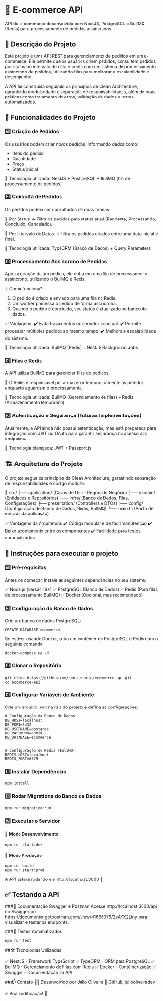 # 🛒 E-commerce API
API de e-commerce desenvolvida com NestJS, PostgreSQL e BullMQ (Redis) para processamento de pedidos assíncronos.

## 📌 Descrição do Projeto
Este projeto é uma API REST para gerenciamento de pedidos em um e-commerce. Ele permite que os usuários criem pedidos, consultem pedidos por status ou intervalo de data e conta com um sistema de processamento assíncrono de pedidos, utilizando filas para melhorar a escalabilidade e desempenho.

A API foi construída seguindo os princípios de Clean Architecture, garantindo modularidade e separação de responsabilidades, além de boas práticas como tratamento de erros, validação de dados e testes automatizados.

## 🔹 Funcionalidades do Projeto
### 1️⃣ Criação de Pedidos
Os usuários podem criar novos pedidos, informando dados como:

- Itens do pedido
- Quantidade
- Preço
- Status inicial
  
🚀 Tecnologia utilizada: NestJS + PostgreSQL + BullMQ (fila de processamento de pedidos)

### 2️⃣ Consulta de Pedidos

Os pedidos podem ser consultados de duas formas:

📌 Por Status → Filtra os pedidos pelo status atual (Pendente, Processando, Concluído, Cancelado).

📌 Por Intervalo de Datas → Filtra os pedidos criados entre uma data inicial e final.

🚀 Tecnologia utilizada: TypeORM (Banco de Dados) + Query Parameters

### 3️⃣ Processamento Assíncrono de Pedidos
Após a criação de um pedido, ele entra em uma fila de processamento assíncrono, utilizando o BullMQ e Redis.

💡 Como funciona?

1. O pedido é criado e enviado para uma fila no Redis.
2. Um worker processa o pedido de forma assíncrona.
3. Quando o pedido é concluído, seu status é atualizado no banco de dados.
   
✅ Vantagens:
✔️ Evita travamentos no servidor principal.
✔️ Permite processar múltiplos pedidos ao mesmo tempo.
✔️ Melhora a escalabilidade do sistema.

🚀 Tecnologia utilizada: BullMQ (Redis) + NestJS Background Jobs

### 4️⃣ Filas e Redis
A API utiliza BullMQ para gerenciar filas de pedidos.

📌 O Redis é responsável por armazenar temporariamente os pedidos enquanto aguardam o processamento.

🚀 Tecnologia utilizada: BullMQ (Gerenciamento de filas) + Redis (Armazenamento temporário)

### 5️⃣ Autenticação e Segurança (Futuras Implementações)
Atualmente, a API ainda não possui autenticação, mas está preparada para integração com JWT ou OAuth para garantir segurança no acesso aos endpoints.

🚀 Tecnologia planejada: JWT + Passport.js

## 🏗 Arquitetura do Projeto
O projeto segue os princípios da Clean Architecture, garantindo separação de responsabilidades e código modular.

📂 src/
├── application/ (Casos de Uso - Regras de Negócio)
├── domain/ (Entidades e Repositórios)
├── infra/ (Banco de Dados, Filas, Configurações)
├── presentation/ (Controllers e DTOs)
├── config/ (Configuração de Banco de Dados, Redis, BullMQ)
└── main.ts (Ponto de entrada da aplicação)

✅ Vantagens da Arquitetura:
✔️ Código modular e de fácil manutenção
✔️ Baixo acoplamento entre os componentes
✔️ Facilidade para testes automatizados

## 🚀 Instruções para executar o projeto
### 1️⃣ Pré-requisitos
Antes de começar, instale as seguintes dependências no seu sistema:

✅ Node.js (versão 18+)
✅ PostgreSQL (Banco de Dados)
✅ Redis (Para filas de processamento BullMQ)
✅ Docker (Opcional, mas recomendado)

### 2️⃣ Configuração do Banco de Dados
Crie um banco de dados PostgreSQL:

````
CREATE DATABASE ecommerce;
````

Se estiver usando Docker, suba um contêiner do PostgreSQL e Redis com o seguinte comando:

````
docker-compose up -d
````
### 3️⃣ Clonar o Repositório
````
git clone https://github.com/seu-usuario/ecommerce-api.git
cd ecommerce-api
````

### 4️⃣ Configurar Variáveis de Ambiente
Crie um arquivo .env na raiz do projeto e defina as configurações:

````
# Configuração do Banco de Dados
DB_HOST=localhost
DB_PORT=5432
DB_USERNAME=postgres
DB_PASSWORD=admin
DB_DATABASE=ecommerce


# Configuração do Redis (BullMQ)
REDIS_HOST=localhost
REDIS_PORT=6379
````
### 5️⃣ Instalar Dependências
````
npm install
````
### 6️⃣ Rodar Migrations do Banco de Dados
````
npm run migration:run
````
### 7️⃣ Executar o Servidor
#### 🔹 Modo Desenvolvimento
````
npm run start:dev
````
#### 🔹 Modo Produção
````
npm run build
npm run start:prod
````
A API estará rodando em http://localhost:3000 🚀

## ✅ Testando a API
###📌 Documentação Swagger e Postman
Acesse http://localhost:3000/api no Swagger ou https://documenter.getpostman.com/view/41666076/2sAYX2Liny para visualizar e testar os endpoints.

###📌 Testes Automatizados
````
npm run test
````

##🛠 Tecnologias Utilizadas

✅ NestJS - Framework TypeScript
✅ TypeORM - ORM para PostgreSQL
✅ BullMQ - Gerenciamento de Filas com Redis
✅ Docker - Contêinerização
✅ Swagger - Documentação da API

##📬 Contato
👨‍💻 Desenvolvido por Julio Oliveira
🔗 GitHub: juliooliveiradev

🔥 Boa codificação! 🚀
